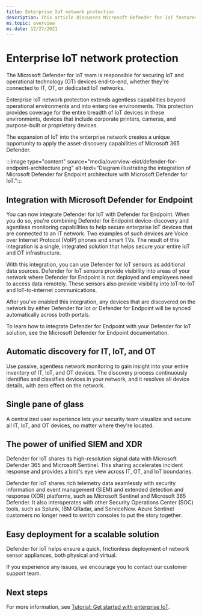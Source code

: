 ```yaml
---
title: Enterprise IoT network protection
description: This article discusses Microsoft Defender for IoT features and services and how it helps provide comprehensive IoT security for enterprise IoT networks.
ms.topic: overview
ms.date: 12/27/2021
---
```


# Enterprise IoT network protection

The Microsoft Defender for IoT team is responsible for securing IoT and operational technology (OT) devices end-to-end, whether they're connected to IT, OT, or dedicated IoT networks.  

Enterprise IoT network protection extends agentless capabilities beyond operational environments and into enterprise environments. This protection provides coverage for the entire breadth of IoT devices in these environments, devices that include corporate printers, cameras, and purpose-built or proprietary devices.

The expansion of IoT into the enterprise network creates a unique opportunity to apply the asset-discovery capabilities of Microsoft 365 Defender.

:::image type="content" source="media/overview-eiot/defender-for-endpoint-architecture.png" alt-text="Diagram illustrating the integration of Microsoft Defender for Endpoint architecture with Microsoft Defender for IoT.":::

## Integration with Microsoft Defender for Endpoint

You can now integrate Defender for IoT with Defender for Endpoint. When you do so, you're combining Defender for Endpoint device-discovery and agentless monitoring capabilities to help secure enterprise IoT devices that are connected to an IT network. Two examples of such devices are Voice over Internet Protocol (VoIP) phones and smart TVs. The result of this integration is a single, integrated solution that helps secure your entire IoT and OT infrastructure.

With this integration, you can use Defender for IoT sensors as additional data sources. Defender for IoT sensors provide visibility into areas of your network where Defender for Endpoint is not deployed and employees need to access data remotely. These sensors also provide visibility into IoT-to-IoT and IoT-to-internet communications.

After you've enabled this integration, any devices that are discovered on the network by either Defender for Iot or Defender for Endpoint will be synced automatically across both portals.

To learn how to integrate Defender for Endpoint with your Defender for IoT solution, see the Microsoft Defender for Endpoint documentation.

## Automatic discovery for IT, IoT, and OT

Use passive, agentless network monitoring to gain insight into your entire inventory of IT, IoT, and OT devices. The discovery process continuously identifies and classifies devices in your network, and it resolves all device details, with zero effect on the network.  

## Single pane of glass

A centralized user experience lets your security team visualize and secure all IT, IoT, and OT devices, no matter where they're located.

## The power of unified SIEM and XDR  

Defender for IoT shares its high-resolution signal data with Microsoft Defender 365 and Microsoft Sentinel. This sharing accelerates incident response and provides a bird's eye view across IT, OT, and IoT boundaries. 

Defender for IoT shares rich telemetry data seamlessly with security information and event management (SIEM) and extended detection and response (XDR) platforms, such as Microsoft Sentinel and Microsoft 365 Defender. It also interoperates with other Security Operations Center (SOC) tools, such as Splunk, IBM QRadar, and ServiceNow. Azure Sentinel customers no longer need to switch consoles to put the story together.  

## Easy deployment for a scalable solution

Defender for IoT helps ensure a quick, frictionless deployment of network sensor appliances, both physical and virtual. 

If you experience any issues, we encourage you to contact our customer support team.

## Next steps

For more information, see [Tutorial: Get started with enterprise IoT](tutorial-getting-started-eiot-sensor.md).
